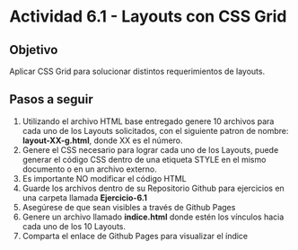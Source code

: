 # Actividad 6.1 - Layouts con CSS Grid 

## Objetivo 
Aplicar CSS Grid para solucionar distintos requerimientos de layouts.

## Pasos a seguir
1. Utilizando el archivo HTML base entregado genere 10 archivos para cada uno de los Layouts solicitados, con el siguiente patron de nombre: **layout-XX-g.html**, donde XX es el número.
2. Genere el CSS necesario para lograr cada uno de los Layouts, puede generar el código CSS dentro de una etiqueta STYLE en el mismo documento o en un archivo externo. 
3. Es importante NO modificar el código HTML 
4. Guarde los archivos dentro de su Repositorio Github para ejercicios en una carpeta llamada **Ejercicio-6.1** 
5. Asegúrese de que sean visibles a través de Github Pages 
6. Genere un archivo llamado **indice.html** donde estén los vínculos hacia cada uno de los 10 Layouts. 
7. Comparta el enlace de Github Pages para visualizar el índice 
